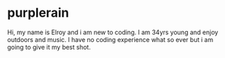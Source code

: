 # purplerain
Hi, my name is Elroy and i am new to coding. I am 34yrs young and enjoy outdoors and music. 
I have no coding experience what so ever but i am going to give it my best shot.  
